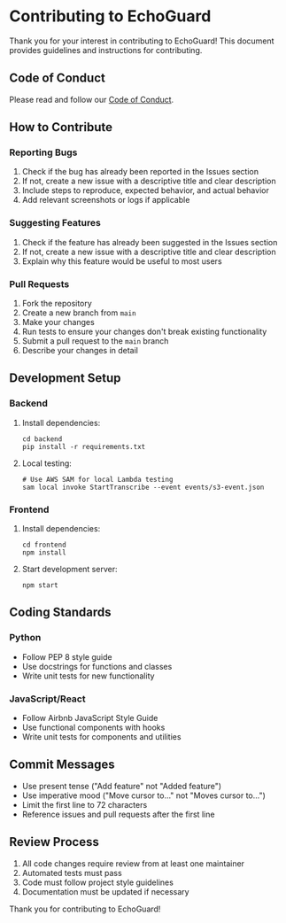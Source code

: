 # Contributing to EchoGuard

Thank you for your interest in contributing to EchoGuard! This document provides guidelines and instructions for contributing.

## Code of Conduct

Please read and follow our [Code of Conduct](CODE_OF_CONDUCT.md).

## How to Contribute

### Reporting Bugs

1. Check if the bug has already been reported in the Issues section
2. If not, create a new issue with a descriptive title and clear description
3. Include steps to reproduce, expected behavior, and actual behavior
4. Add relevant screenshots or logs if applicable

### Suggesting Features

1. Check if the feature has already been suggested in the Issues section
2. If not, create a new issue with a descriptive title and clear description
3. Explain why this feature would be useful to most users

### Pull Requests

1. Fork the repository
2. Create a new branch from `main`
3. Make your changes
4. Run tests to ensure your changes don't break existing functionality
5. Submit a pull request to the `main` branch
6. Describe your changes in detail

## Development Setup

### Backend

1. Install dependencies:
   ```
   cd backend
   pip install -r requirements.txt
   ```

2. Local testing:
   ```
   # Use AWS SAM for local Lambda testing
   sam local invoke StartTranscribe --event events/s3-event.json
   ```

### Frontend

1. Install dependencies:
   ```
   cd frontend
   npm install
   ```

2. Start development server:
   ```
   npm start
   ```

## Coding Standards

### Python

- Follow PEP 8 style guide
- Use docstrings for functions and classes
- Write unit tests for new functionality

### JavaScript/React

- Follow Airbnb JavaScript Style Guide
- Use functional components with hooks
- Write unit tests for components and utilities

## Commit Messages

- Use present tense ("Add feature" not "Added feature")
- Use imperative mood ("Move cursor to..." not "Moves cursor to...")
- Limit the first line to 72 characters
- Reference issues and pull requests after the first line

## Review Process

1. All code changes require review from at least one maintainer
2. Automated tests must pass
3. Code must follow project style guidelines
4. Documentation must be updated if necessary

Thank you for contributing to EchoGuard!